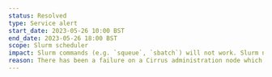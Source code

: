 ```yaml
---
status: Resolved
type: Service alert
start_date: 2023-05-26 10:00 BST
end_date: 2023-05-26 18:00 BST
scope: Slurm scheduler
impact: Slurm commands (e.g. `squeue`, `sbatch`) will not work. Slurm now back and problems being investigated.
reason: There has been a failure on a Cirrus administration node which preventing Slurm from working as expected
---
```

